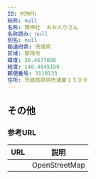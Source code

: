 ```yaml
---
ID: M7MFh
総称: null
名称: 鷲神社  おおとりさん
名称読み: null
別名: null
都道府県: 茨城県
区域: 那珂市
緯度: 36.4677086
経度: 140.4645159
郵便番号: 3110133
住所: 茨城県那珂市鴻巣１５０９
---
```


## その他

### 参考URL

| URL | 説明          |
| --- | ------------- |
|     | OpenStreetMap |
